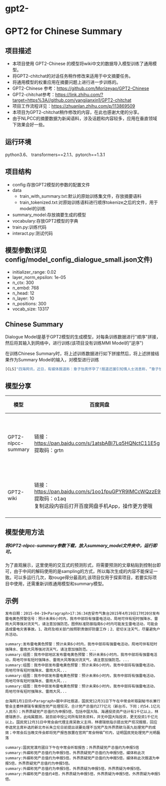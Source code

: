 # gpt2-

# GPT2 for Chinese Summary


## 项目描述
- 本项目使用 GPT2-Chinese 的模型将wiki中文的数据导入模型训练了通用模型。
- 将GPT2-chitchat的对话任务稍作修改来适用于中文摘要任务。
- 将通用模型的权重应用在摘要问题上进行进一步训练的。
- GPT2-Chinese 参考：https://github.com/Morizeyao/GPT2-Chinese
- GPT2-chitchat参考：https://link.zhihu.com/?target=https%3A//github.com/yangjianxin1/GPT2-chitchat
- 项目工作流程详见：https://zhuanlan.zhihu.com/p/113869509
- 本项目为GPT2-chitchat稍作修改的内容，在此也感谢大佬的分享。
- 由于NLPCC的摘要数据为新闻语料，涉及话题和内容较多，应用在垂直领域下效果会好一些。

## 运行环境
python3.6、 transformers==2.1.1、pytorch==1.3.1

## 项目结构
- config:存放GPT2模型的参数的配置文件
- data
    - train_with_summary.txt:默认的原始训练集文件，存放摘要语料 
    - train_tokenized.txt:对原始训练语料进行顺序tokenize之后的文件，用于model的训练
- summary_model:存放摘要生成的模型
- vocabulary:存放GPT2模型的字典
- train.py:训练代码
- interact.py:测试代码


## 模型参数(详见config/model_config_dialogue_small.json文件)
- initializer_range: 0.02
- layer_norm_epsilon: 1e-05
- n_ctx: 300
- n_embd: 768
- n_head: 12
- n_layer: 10
- n_positions: 300
- vocab_size: 13317

## Chinese Summary
Dialogue Model是基于GPT2模型的生成模型，对每条训练数据进行"顺序"拼接，然后将其输入到网络中，进行训练(该项目没有训练MMI Model的"逆序")

在训练Chinese Summary时，将上述训练数据进行如下拼接然后，将上述拼接结果作为Summary Model的输入，对模型进行训练
```python
[CLS]"四海网讯，近日，有媒体报道称：章子怡真怀孕了!报道还援引知情人士消息称，“章子怡怀孕大概四五个月，预产期是年底前后，现在已经不接工作了。”这到底是怎么回事?消息是真是假?针对此消息，23日晚8时30分，华西都市报记者迅速联系上了与章子怡家里关系极好的知情人士，这位人士向华西都市报记者证实说：“子怡这次确实怀孕了。她已经36岁了，也该怀孕了。章子怡怀上汪峰的孩子后，子怡的父母亲十分高兴。子怡的母亲，已开始悉心照料女儿了。子怡的预产期大概是今年12月底。”当晚9时，华西都市报记者为了求证章子怡怀孕消息，又电话联系章子怡的亲哥哥章子男，但电话通了，一直没有人<Paragraph>接听。有关章子怡怀孕的新闻自从2013年9月份章子怡和汪峰恋情以来，就被传N遍了!不过，时间跨入2015年，事情却发生着微妙的变化。2015年3月21日，章子怡担任制片人的电影《从天儿降》开机，在开机发布会上几张合影，让网友又燃起了好奇心：“章子怡真的怀孕了吗?”但后据证实，章子怡的“大肚照”只是影片宣传的噱头。过了四个月的7月22日，《太平轮》新一轮宣传，章子怡又被发现状态不佳，不时深呼吸，不自觉想捂住肚子，又觉得不妥。然后在8月的一天，章子怡和朋友吃饭，在酒店门口被风行工作室拍到了，疑似有孕在身!今年7月11日，汪峰本来在上海要举行演唱会，后来因为台风“灿鸿”取消了。而消息人士称，汪峰原来打算在演唱会上当着章子怡的面宣布重大消息，而且章子怡已经赴上海准备参加演唱会了，怎知遇到台风，只好延期，相信9月26日的演唱会应该还会有惊喜大白天下吧。"[SEP]"知情人透露章子怡怀孕后，父母很高兴。章母已开始悉心照料。据悉，预产期大概是12月底"[SEP]
```



## 模型分享
|模型 | 百度网盘 |模型描述|
|---------|--------|--------|
|GPT2-nlpcc-summary | 链接：https://pan.baidu.com/s/1atsbABI7Lq5HQNctC11E5g <br/>提取码：grtn |使用nlpcc的摘要数据基于GPT2-wiki训练的摘要模型|
|GPT2-wiki | 链接：https://pan.baidu.com/s/1oo1fpuGPYR9IMCcWQzzE9w <br/>提取码：o1aq <br/>复制这段内容后打开百度网盘手机App，操作更方便哦 |使用GPT2-Chinese训练的通用模型|

## 模型使用方法

##### 将GPT2-nlpcc-summary参数下载，放入summary_model文件夹中，运行即可。

为了直观展示，这里使用的交互式的预测形式，将需要预测的文章粘贴到控制台即可，由于中间的解码使用的是sampling的方式，所以每次生成的内容不能保证一致。可以多运行几次，取rouge得分最高的,该项目仅用于探索项目，若要实际项目中使用，还需重新训练通用模型和summary模型。


## 示例
```
发布日期：2015-04-19<Paragraph>17:36:34吉安市气象台2015年4月19日17时20分发布雷电黄色预警信号：预计未来6小时内，我市中部将有强雷电活动，局地可伴有短时强降水、雷雨大风等强对流天气，请注意加强防范。图例标准防御指南6小时内可能发生雷电活动，可能会造成雷电灾害事故。1、政府及相关部门按照职责做好防雷工作；2、密切关注天气，尽量避免户外活动。

summary:发布雷电黄色预警：预计未来6小时内，我市中部将有强雷电活动，局地可伴有短时强降水、雷雨大风等强对流天气，请注意加强防范。...
summary:组图：我市中部地区发布雷电黄色预警：预计未来6小时内，我市中部将有强雷电活动，局地可伴有短时强降水、雷雨大风等强对流天气，请注意加强防范。...
summary:组图：我市中部发布雷电黄色预警：预计未来6小时内，我市中部将有强雷电活动，局地可伴有短时强降水、雷雨大风...
summary:组图：我市中部发布雷电黄色预警：预计未来6小时内，我市中部将有强雷电活动，局地可伴有短时强降水、雷雨大风...
summary:组图：我市中部发布雷电黄色预警：预计未来6小时内，我市中部将有强雷电活动，局地可伴有短时强降水、雷雨大风...
```

```
台海网1月1日讯<Paragraph>据中评社报道，国民党12月31日下午在中常会听取副秘书长兼行管会主委林德瑞专案报告党产处理现况，合计党产总值约277亿元（新台币，下同；约54.1亿元人民币）；外界质疑党产总值约为申报5倍，包括中国大陆、海通投资资产估计有1千亿以上，林德瑞表示，此纯属臆测，就目前中投公司所有财务资料，并无中国大陆投资，更无投资1千亿元以上。国民党12月31日中常会由代理主席吴敦义主持，林德瑞依指示提出党产现况报报，回应参选党主席补选的新北市长朱立伦日前提出说要处理不当党产及外界质欵马英九处理党产的成效；中常会后当晚文传会即将党产报告放置在官网“常会特稿”栏内，证明国民党处理党产光明磊落

summary:国民党濛月國日下午在中常会听取报告；外界质疑党产总值约为申报5倍
summary:外媒称党产总值约为申报5倍，外界质疑党产总值约为申报5倍，媒体称此次
summary:外媒称党产总值约为申报5倍，外界质疑党产总值约为申报5倍，媒体称此次报道为申报5倍，外界质疑党产总值约为申报5倍。
summary:外媒称党产总值约为申报5倍，外界质疑为申报5倍，外界质疑为申报5倍。
summary:外媒称党产总值约4倍，外界质疑为申报5倍，外界质疑为申报5倍，外界质疑为申报5倍。
```

